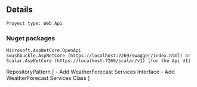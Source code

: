﻿## Details

	Proyect type: Web Api

### Nuget packages
```
Microsoft.AspNetCore.OpenApi
Swashbuckle.AspNetCore (https://localhost:7269/swagger/index.html) or Scalar.AspNetCore (https://localhost:7269/scalar/v1) [for the Api UI]

```


RepositoryPattern
[
	- Add WeatherForecast Services Interface
	- Add WeatherForecast Services Class
]